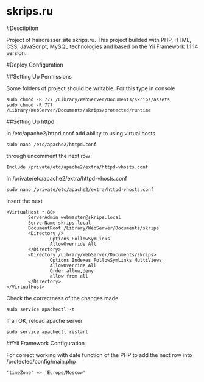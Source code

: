 skrips.ru
=========
#Desctiption

Project of hairdresser site skrips.ru.
This project builded with PHP, HTML, CSS, JavaScript, MySQL technologies and
based on the Yii Framework 1.1.14 version.

#Deploy Configuration

##Setting Up Permissions

Some folders of project should be writable.
For this type in console

~~~
sudo chmod -R 777 /Library/WebServer/Documents/skrips/assets
sudo chmod -R 777 /Library/WebServer/Documents/skrips/protected/runtime
~~~

##Setting Up httpd

In /etc/apache2/httpd.conf add ability to using virtual hosts

~~~
sudo nano /etc/apache2/httpd.conf
~~~

through uncomment the next row

~~~
Include /private/etc/apache2/extra/httpd-vhosts.conf
~~~

In /private/etc/apache2/extra/httpd-vhosts.conf

~~~
sudo nano /private/etc/apache2/extra/httpd-vhosts.conf
~~~

insert the next

~~~
<VirtualHost *:80>
        ServerAdmin webmaster@skrips.local
        ServerName skrips.local
        DocumentRoot /Library/WebServer/Documents/skrips
        <Directory />
                Options FollowSymLinks
                AllowOverride All
        </Directory>
        <Directory /Library/WebServer/Documents/skrips>
                Options Indexes FollowSymLinks MultiViews
                AllowOverride All
                Order allow,deny
                allow from all
        </Directory>
</VirtualHost>
~~~

Check the correctness of the changes made

~~~
sudo service apachectl -t
~~~

If all OK, reload apache server

~~~
sudo service apachectl restart
~~~

##Yii Framework Configuration

For correct working with date function of the PHP to add the next row into /protected/config/main.php

~~~
'timeZone' => 'Europe/Moscow'
~~~
